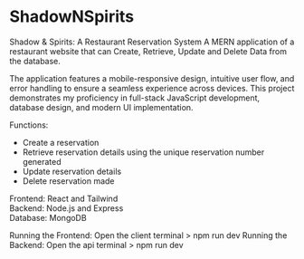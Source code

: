 # ShadowNSpirits

Shadow & Spirits: A Restaurant Reservation System
A MERN application of a restaurant website that can Create, Retrieve, Update and Delete Data from the database.

The application features a mobile-responsive design, intuitive user flow, and error handling to ensure a seamless experience across devices. This project demonstrates my proficiency in full-stack JavaScript development, database design, and modern UI implementation.

Functions:
- Create a reservation
- Retrieve reservation details using the unique reservation number generated
- Update reservation details
- Delete reservation made

Frontend: React and Tailwind <br/>
Backend: Node.js and Express <br/>
Database: MongoDB

Running the Frontend: Open the client terminal > npm run dev
Running the Backend: Open the api terminal > npm run dev
